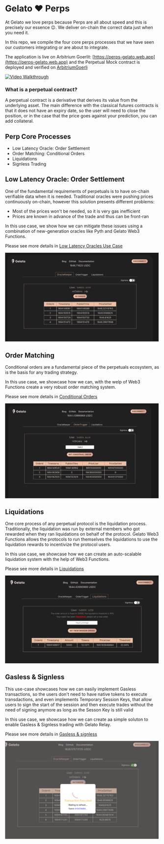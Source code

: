 
# Gelato ❤️ Perps

At Gelato we love perps because Perps are all about speed and this is precisely our essence 😉. We deliver on-chain the correct data just when you need it.

In this repo, we compile the four core perps processes that we have seen our customers integrating or are about to integrate.

The application is live on Arbitrium Goerlit:  [https://perps-gelato.web.app](https://perps-gelato.web.app) and the Perpetual Mock contract is deployed and verified on [ArbitriumGoerli](https://goerli.arbiscan.io/address/0x0542F269C737bDe9e2d1883FaF0eC2F3D51e5B95)

[![Video Walkthrough](https://img.youtube.com/vi/gZMCEMb4b4c/0.jpg)](https://youtu.be/gZMCEMb4b4c)


### What is a perpetual contract?

 A perpetual contract is a derivative that derives its value from the underlying asset. The main difference with the classical futures contracts is that it does not have an expiry date, so the user will need to close the position, or in the case that the price goes against your prediction, you can add collateral.


## Perp Core Processes

- Low Latency Oracle: Order Settlement
- Order Matching: Conditional Orders
- Liquidations
- Signless Trading



## Low Latency Oracle: Order Settlement

One of the fundamental requirements of perpetuals is to have on-chain verifiable data when it is needed. Traditional oracles were pushing prices continuously on-chain, however this solution presents different problems:

- Most of the prices won't be needed, so it is very gas inefficient
- Prices are known in advance of the trade and thus can be front-ran

In this use case, we show how we can mitigate these issues using a combination of new-generation oracles like Pyth and Gelato Web3 Functions.

Please see more details in [Low Latency Oracles Use Case](/docs/oracle.md)

<img src="./docs/images/low-latency.png" width="500">


## Order Matching

Conditional orders are a fundamental piece of the perpetuals ecosystem, as is the basis for any trading strategy.

In this use case, we showcase how we can, with the welp of Web3 Functions create a very robust order matching system.

Please see more details in [Conditional Orders](/docs/conditional.md)

<img src="./docs/images/conditional.png" width="500">



## Liquidations

One core process of any perpetual protocol is the liquidation process. Traditionally, the liquidation was run by external members who got rewarded when they ran liquidations on behalf of the protocol. Gelato Web3 Functions allows the protocols to run themselves the liquidations to use the liquidation rewards to incentivize the protocol users.

In this use case, we showcase how we can create an auto-scalable liquidation system with the help of Web3 Functions.

Please see more details in [Liquidations](/docs/liquidations.md)

<img src="./docs/images/liquidations.png" width="500">


## Gasless & Signless

This use-case showcases how we can easily implement Gasless transactions, so the users don't need to have native tokens to execute transdactions, and even implements Temporary Session Keys, that allow users to sign the start of the session and then execute trades without the need of signing anymore as long as the Sesson Key is still valid

In this use case, we showcase how we can create aa simple soluton to enable Gasless & Signless trading with Gelato Relay.

Please see more details in [Gasless & signless](/docs/signless.md)

<img src="./docs/images/signless.png" width="500">


